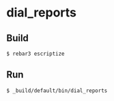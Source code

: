 dial_reports
============


Build
-----

    $ rebar3 escriptize

Run
---

    $ _build/default/bin/dial_reports

